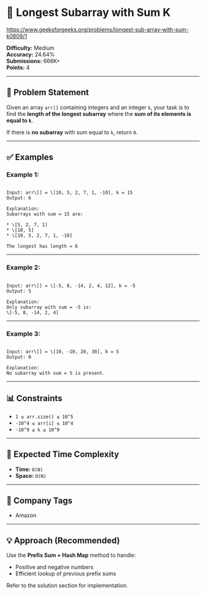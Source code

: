 # 📌 Longest Subarray with Sum K

https://www.geeksforgeeks.org/problems/longest-sub-array-with-sum-k0809/1

**Difficulty:** Medium  
**Accuracy:** 24.64%  
**Submissions:** 666K+  
**Points:** 4  

---

## 🧩 Problem Statement

Given an array `arr[]` containing integers and an integer `k`, your task is to find the **length of the longest subarray** where the **sum of its elements is equal to `k`**.

If there is **no subarray** with sum equal to `k`, return `0`.

---

## ✅ Examples

### Example 1:
```

Input: arr\[] = \[10, 5, 2, 7, 1, -10], k = 15
Output: 6

Explanation:
Subarrays with sum = 15 are:

* \[5, 2, 7, 1]
* \[10, 5]
* \[10, 5, 2, 7, 1, -10]

The longest has length = 6

```

---

### Example 2:
```

Input: arr\[] = \[-5, 8, -14, 2, 4, 12], k = -5
Output: 5

Explanation:
Only subarray with sum = -5 is:
\[-5, 8, -14, 2, 4]

```

---

### Example 3:
```

Input: arr\[] = \[10, -10, 20, 30], k = 5
Output: 0

Explanation:
No subarray with sum = 5 is present.

```

---

## 📊 Constraints

- `1 ≤ arr.size() ≤ 10^5`
- `-10^4 ≤ arr[i] ≤ 10^4`
- `-10^9 ≤ k ≤ 10^9`

---

## 🚀 Expected Time Complexity

- **Time:** `O(N)`
- **Space:** `O(N)`

---

## 💼 Company Tags

- Amazon

---

## 💡 Approach (Recommended)

Use the **Prefix Sum + Hash Map** method to handle:
- Positive and negative numbers
- Efficient lookup of previous prefix sums

Refer to the solution section for implementation.
```
